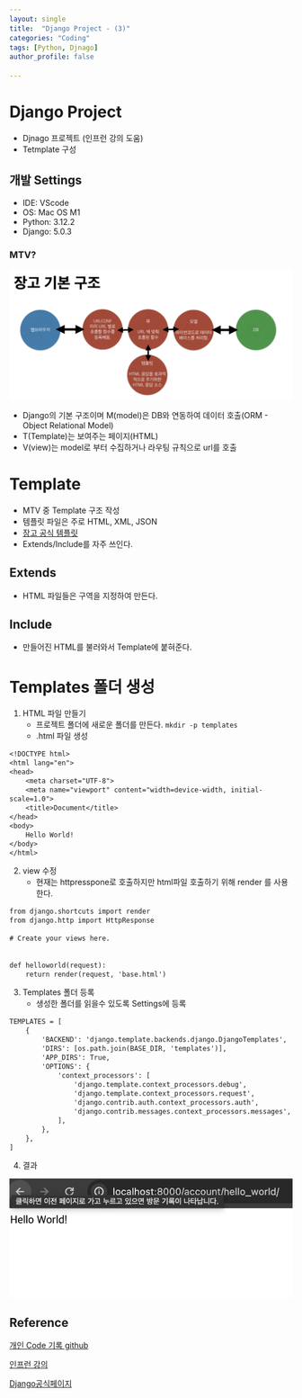 ```yaml
---
layout: single
title:  "Django Project - (3)"
categories: "Coding"
tags: [Python, Djnago]
author_profile: false

---
```


# Django Project

- Djnago 프로젝트 (인프런 강의 도움)
- Tetmplate 구성

## 개발 Settings
- IDE: VScode
- OS: Mac OS M1
- Python: 3.12.2
- Django: 5.0.3


### MTV?

![image-20240319220333271](/images/2024-02-19-Django_Infleran/image-20240319220333271.png)

- Django의 기본 구조이며 M(model)은 DB와 연동하여 데이터 호출(ORM - Object Relational Model)
- T(Template)는 보여주는 페이지(HTML)
- V(view)는 model로 부터 수집하거나 라우팅 규칙으로 url를 호출


# Template
   - MTV 중 Template 구조 작성
   - 템플릿 파일은 주로 HTML, XML, JSON
   - [장고 공식 템플릿](https://docs.djangoproject.com/en/5.0/topics/templates/)
   - Extends/Include를 자주 쓰인다.

## Extends 
   - HTML 파일들은 구역을 지정하여 만든다.

## Include
   - 만들어진 HTML를 불러와서 Template에 붙혀준다.

# Templates 폴더 생성
   1. HTML 파일 만들기
      - 프로젝트 폴더에 새로운 폴더를 만든다.
      `mkdir -p templates`
      - .html 파일 생성

```
<!DOCTYPE html>
<html lang="en">
<head>
    <meta charset="UTF-8">
    <meta name="viewport" content="width=device-width, initial-scale=1.0">
    <title>Document</title>
</head>
<body>
    Hello World!
</body>
</html>

```

   2. view 수정
      - 현재는 httpresspone로 호출하지만 html파일 호출하기 위해 render 를 사용한다.

```
from django.shortcuts import render
from django.http import HttpResponse

# Create your views here.


def helloworld(request):
    return render(request, 'base.html')
```

   3. Templates 폴더 등록
      - 생성한 폴더를 읽을수 있도록 Settings에 등록

```
TEMPLATES = [
    {
        'BACKEND': 'django.template.backends.django.DjangoTemplates',
        'DIRS': [os.path.join(BASE_DIR, 'templates')],
        'APP_DIRS': True,
        'OPTIONS': {
            'context_processors': [
                'django.template.context_processors.debug',
                'django.template.context_processors.request',
                'django.contrib.auth.context_processors.auth',
                'django.contrib.messages.context_processors.messages',
            ],
        },
    },
]

```

   4. 결과 

   ![image-20240320152350123](/images/2024-02-19-Django_Infleran_3/image-20240320152350123.png)



## Reference

[개인 Code 기록 github](https://github.com/chusonghyeon/Django_Project)

[인프런 강의](https://www.inflearn.com/course/%EC%9E%A5%EA%B3%A0-%ED%95%80%ED%84%B0%EB%A0%88%EC%8A%A4%ED%8A%B8/dashboard)

[Django공식페이지](https://www.djangoproject.com/)